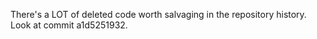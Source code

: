 There's a LOT of deleted code worth salvaging in the
repository history. Look at commit a1d5251932.
